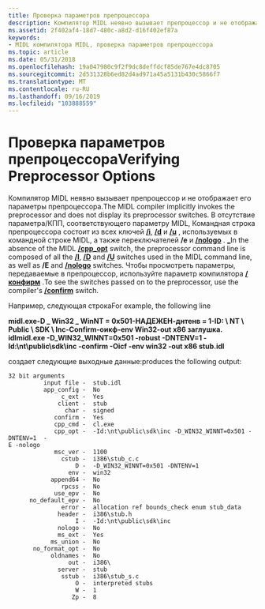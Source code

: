 ```yaml
---
title: Проверка параметров препроцессора
description: Компилятор MIDL неявно вызывает препроцессор и не отображает его параметры препроцессора.
ms.assetid: 2f402af4-18d7-480c-a8d2-d16f402ef87a
keywords:
- MIDL компилятора MIDL, проверка параметров препроцессора
ms.topic: article
ms.date: 05/31/2018
ms.openlocfilehash: 19a047980c9f2f9dc8deffdcf85de767e4dc8705
ms.sourcegitcommit: 2d531328b6ed82d4ad971a45a5131b430c5866f7
ms.translationtype: MT
ms.contentlocale: ru-RU
ms.lasthandoff: 09/16/2019
ms.locfileid: "103888559"
---
```

# <a name="verifying-preprocessor-options"></a><span data-ttu-id="54c70-104">Проверка параметров препроцессора</span><span class="sxs-lookup"><span data-stu-id="54c70-104">Verifying Preprocessor Options</span></span>

<span data-ttu-id="54c70-105">Компилятор MIDL неявно вызывает препроцессор и не отображает его параметры препроцессора.</span><span class="sxs-lookup"><span data-stu-id="54c70-105">The MIDL compiler implicitly invokes the preprocessor and does not display its preprocessor switches.</span></span> <span data-ttu-id="54c70-106">В отсутствие параметра/КПП, соответствующего параметру MIDL, Командная строка препроцессора состоит из всех ключей [**/i**](-i.md), [**/d**](-d.md) и [**/u**](-u.md) , используемых в командной строке MIDL, а также переключателей **/e** и [**/nologo**](-nologo.md) . [**\_**](-cpp-opt.md)</span><span class="sxs-lookup"><span data-stu-id="54c70-106">In the absence of the MIDL [**/cpp\_opt**](-cpp-opt.md) switch, the preprocessor command line is composed of all the [**/I**](-i.md), [**/D**](-d.md) and [**/U**](-u.md) switches used in the MIDL command line, as well as **/E** and [**/nologo**](-nologo.md) switches.</span></span> <span data-ttu-id="54c70-107">Чтобы просмотреть параметры, передаваемые в препроцессор, используйте параметр компилятора [**/конфирм**](-confirm.md) .</span><span class="sxs-lookup"><span data-stu-id="54c70-107">To see the switches passed on to the preprocessor, use the compiler's [**/confirm**](-confirm.md) switch.</span></span>

<span data-ttu-id="54c70-108">Например, следующая строка</span><span class="sxs-lookup"><span data-stu-id="54c70-108">For example, the following line</span></span>

<span data-ttu-id="54c70-109">**midl.exe-D \_ Win32 \_ WinNT = 0x501-НАДЕЖЕН-днтенв = 1-ID: \\ NT \\ Public \\ SDK \\ Inc-Confirm-оикф-env Win32-out x86 заглушка. idl**</span><span class="sxs-lookup"><span data-stu-id="54c70-109">**midl.exe -D\_WIN32\_WINNT=0x501 -robust -DNTENV=1 -Id:\\nt\\public\\sdk\\inc -confirm -Oicf -env win32 -out x86 stub.idl**</span></span>

<span data-ttu-id="54c70-110">создает следующие выходные данные:</span><span class="sxs-lookup"><span data-stu-id="54c70-110">produces the following output:</span></span>

``` syntax
32 bit arguments
          input file -  stub.idl
          app_config -  No
               c_ext -  Yes
              client -  stub
                char -  signed
             confirm -  Yes
             cpp_cmd -  cl.exe
             cpp_opt -  -Id:\nt\public\sdk\inc -D_WIN32_WINNT=0x501 -DNTENV=1  -
E -nologo
             msc_ver -  1100
               cstub -  i386\stub_c.c
                   D -  -D_WIN32_WINNT=0x501 -DNTENV=1
                 env -  win32
            append64 -  No
               rpcss -  No
             use_epv -  No
      no_default_epv -  No
               error -  allocation ref bounds_check enum stub_data
              header -  i386\stub.h
                   I -  -Id:\nt\public\sdk\inc
              nologo -  No
              ms_ext -  Yes
            ms_union -  No
       no_format_opt -  No
            oldnames -  No
                 out -  i386\
              server -  stub
               sstub -  i386\stub_s.c
                   O -  interpreted stubs
                   W -  1
                  Zp -  8
```

 

 




